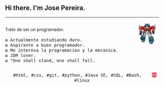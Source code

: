 ## Hi there. I'm Jose Pereira.

---
<p>
  <img src="https://github.com/kenjin6576/kenjin6576/blob/main/optimus.gif?raw=true" align="right" width="15%"/>
  <br>Trato de ser un programador.
  <samp>
    <br>
    <br>✪	 Actualmente estudiando duro.
    <br>✪	 Aspirante a buen programador. 
    <br>✪	 Me interesa la programacion y la mecanica.
    <br>✪	 JDM lover.
    <br>✪	 "One shall stand, one shall fall.
  </samp>
  <br>
  <br>
</p>
<p>
   <img src="https://github.com/kenjin6576/kenjin6576/blob/main/atuobot.png?raw=true" align="right" width="6%"/>
</p>

<p align="center">
  <samp>
    #html, #css, #git, #python, #Java SE, #SQL, #Bash, #linux 
  </samp>
</p>

